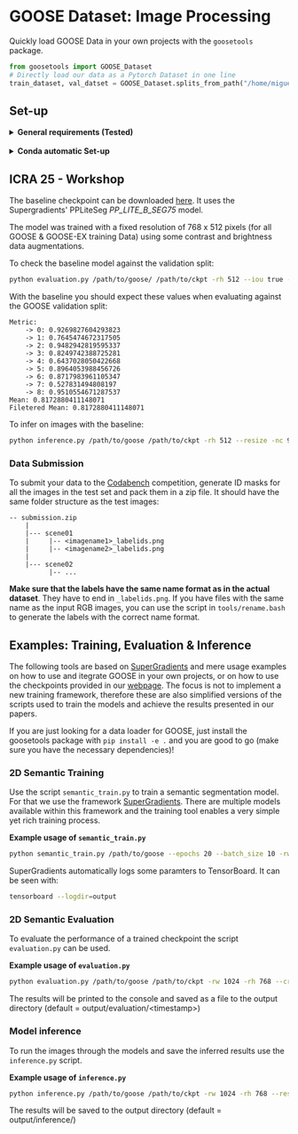 # GOOSE Dataset: Image Processing

Quickly load GOOSE Data in your own projects with the `goosetools` package.

```python
from goosetools import GOOSE_Dataset
# Directly load our data as a Pytorch Dataset in one line
train_dataset, val_datset = GOOSE_Dataset.splits_from_path("/home/miguel/datasets/goose/goose2d")
```

## Set-up

<details>
  
<summary><b>General requirements (Tested)</b></summary>

- Python 3.9.
- torch = 1.13.1
  - <https://pytorch.org/get-started/locally/>
- The python packages specified in `config/requirements.txt`
- SuperGradients is only needed for the examples.

</details>

<br>

<details>
<summary><b>Conda automatic Set-up</b></summary>

We recomend using a [conda environment](https://docs.anaconda.com/miniconda/miniconda-install/):

```bash
source setup.sh
```

This will install and activate a conda environment with the necessary dependencies.

</details>

## ICRA 25 - Workshop

The baseline checkpoint can be downloaded [here](http://goose-dataset.de/models/challenge_ppliteseg.pth). It uses the Supergradients' PPLiteSeg _PP_LITE_B_SEG75_ model.


The model was trained with a fixed resolution of 768 x 512 pixels (for all GOOSE & GOOSE-EX training Data) using some contrast and brightness data augmentations.

To check the baseline model against the validation split:

```bash
python evaluation.py /path/to/goose/ /path/to/ckpt -rh 512 --iou true -nc 9 --test_split_name val
```

With the baseline you should expect these values when evaluating against the GOOSE validation split:

```
Metric:
	-> 0: 0.9269827604293823
	-> 1: 0.7645474672317505
	-> 2: 0.9482942819595337
	-> 3: 0.8249742388725281
	-> 4: 0.6437028050422668
	-> 5: 0.8964053988456726
	-> 6: 0.8717983961105347
	-> 7: 0.527831494808197
	-> 8: 0.9510554671287537
Mean: 0.8172880411148071
Filetered Mean: 0.8172880411148071
```

To infer on images with the baseline:

```bash
python inference.py /path/to/goose /path/to/ckpt -rh 512 --resize -nc 9
```


### Data Submission

To submit your data to the [Codabench]() competition, generate ID masks for all the images in the test set and pack them in a zip file. It should have the same folder structure as the test images:

```
-- submission.zip
    |
    |--- scene01
    |     |-- <imagename1>_labelids.png
    |     |-- <imagename2>_labelids.png
    |
    |--- scene02
          |-- ...
```

**Make sure that the labels have the same name format as in the actual dataset**. They have to end in `_labelids.png`. If you have files with the same name as the input RGB images, you can use the script in `tools/rename.bash` to generate the labels with the correct name format.

## Examples: Training, Evaluation & Inference

The following tools are based on [SuperGradients](https://github.com/Deci-AI/super-gradients) and mere usage examples on how to use and itegrate GOOSE in your own projects, or on how to use the checkpoints provided in our [webpage](https://goose-dataset.de/docs/setup/#2d-image-segmentation).
The focus is not to implement a new training framework, therefore these are also simplified versions of the scripts used to train the models and achieve the results presented in our papers.

If you are just looking for a data loader for GOOSE, just install the goosetools package with `pip install -e .` and you are good to go (make sure you have the necessary dependencies)!

### 2D Semantic Training

Use the script `semantic_train.py` to train a semantic segmentation model.
For that we use the framework [SuperGradients](https://github.com/Deci-AI/super-gradients).
There are multiple models available within this framework and the training tool enables a very simple
yet rich training process.

**Example usage of `semantic_train.py`**
```bash
python semantic_train.py /path/to/goose --epochs 20 --batch_size 10 -rw 1024 -rh 768 -lr 0.005 --crop
```

SuperGradients automatically logs some paramters to TensorBoard. It can be seen with:

```bash
tensorboard --logdir=output
```

### 2D Semantic Evaluation

To evaluate the performance of a trained checkpoint the script `evaluation.py` can be used.

**Example usage of `evaluation.py`**
```bash
python evaluation.py /path/to/goose /path/to/ckpt -rw 1024 -rh 768 --crop --iou true --vis_res false
```

The results will be printed to the console and saved as a file to the output directory (default = output/evaluation/\<timestamp>)

### Model inference

To run the images through the models and save the inferred results use the `inference.py` script.

**Example usage of `inference.py`**
```bash
python inference.py /path/to/goose /path/to/ckpt -rw 1024 -rh 768 --resize --overlay true
```

The results will be saved to the output directory (default = output/inference/)